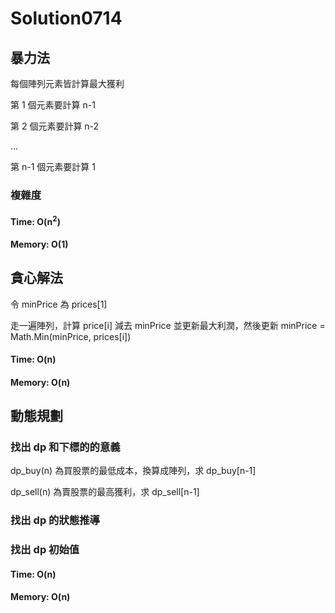 # Solution0714

## 暴力法

每個陣列元素皆計算最大獲利

第 1 個元素要計算 n-1 

第 2 個元素要計算 n-2

...

第 n-1 個元素要計算 1

### 複雜度

#### Time: O(n<sup>2</sup>)

#### Memory: O(1)

## 貪心解法

令 minPrice 為 prices[1]

走一遍陣列，計算 price[i] 減去 minPrice 並更新最大利潤，然後更新 minPrice = Math.Min(minPrice, prices[i])

#### Time: O(n)

#### Memory: O(n)

## 動態規劃

### 找出 dp 和下標的的意義

dp_buy(n) 為買股票的最低成本，換算成陣列，求 dp_buy[n-1]

dp_sell(n) 為賣股票的最高獲利，求 dp_sell[n-1]

### 找出 dp 的狀態推導

### 找出 dp 初始值

#### Time: O(n)

#### Memory: O(n)